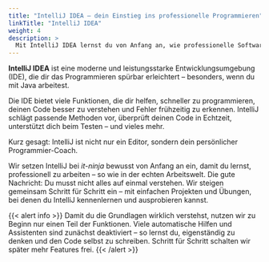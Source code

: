 ```yaml
---
title: "IntelliJ IDEA – dein Einstieg ins professionelle Programmieren"
linkTitle: "IntelliJ IDEA"
weight: 4
description: >
  Mit IntelliJ IDEA lernst du von Anfang an, wie professionelle Softwareentwicklung funktioniert – effizient, smart und mit vielen Hilfestellungen.
---
```


**IntelliJ IDEA** ist eine moderne und leistungsstarke Entwicklungsumgebung (IDE), die dir das Programmieren spürbar erleichtert – besonders, wenn du mit Java arbeitest.

Die IDE bietet viele Funktionen, die dir helfen, schneller zu programmieren, deinen Code besser zu verstehen und Fehler frühzeitig zu erkennen. IntelliJ schlägt passende Methoden vor, überprüft deinen Code in Echtzeit, unterstützt dich beim Testen – und vieles mehr.

Kurz gesagt: IntelliJ ist nicht nur ein Editor, sondern dein persönlicher Programmier-Coach.

Wir setzen IntelliJ bei _it-ninja_ bewusst von Anfang an ein, damit du lernst, professionell zu arbeiten – so wie in der echten Arbeitswelt. Die gute Nachricht: Du musst nicht alles auf einmal verstehen. Wir steigen gemeinsam Schritt für Schritt ein – mit einfachen Projekten und Übungen, bei denen du IntelliJ kennenlernen und ausprobieren kannst.

{{< alert info >}}
Damit du die Grundlagen wirklich verstehst, nutzen wir zu Beginn nur einen Teil der Funktionen. Viele automatische Hilfen und Assistenten sind zunächst deaktiviert – so lernst du, eigenständig zu denken und den Code selbst zu schreiben. Schritt für Schritt schalten wir später mehr Features frei.
{{< /alert >}}
